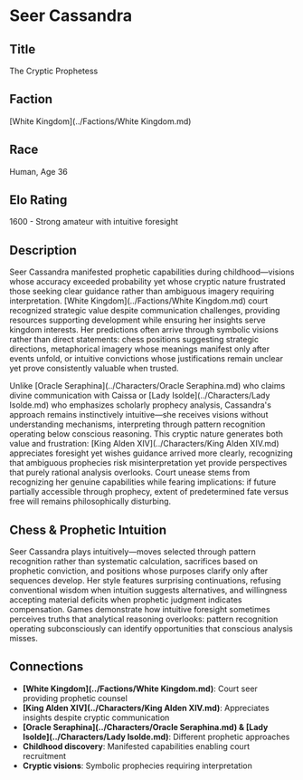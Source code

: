 <!-- Expanded by AI: 2025-10-13 -->

# Seer Cassandra

## Title
The Cryptic Prophetess

## Faction
[White Kingdom](../Factions/White Kingdom.md)

## Race
Human, Age 36

## Elo Rating
1600 - Strong amateur with intuitive foresight

## Description

Seer Cassandra manifested prophetic capabilities during childhood—visions whose accuracy exceeded probability yet whose cryptic nature frustrated those seeking clear guidance rather than ambiguous imagery requiring interpretation. [White Kingdom](../Factions/White Kingdom.md) court recognized strategic value despite communication challenges, providing resources supporting development while ensuring her insights serve kingdom interests. Her predictions often arrive through symbolic visions rather than direct statements: chess positions suggesting strategic directions, metaphorical imagery whose meanings manifest only after events unfold, or intuitive convictions whose justifications remain unclear yet prove consistently valuable when trusted.

Unlike [Oracle Seraphina](../Characters/Oracle Seraphina.md) who claims divine communication with Caissa or [Lady Isolde](../Characters/Lady Isolde.md) who emphasizes scholarly prophecy analysis, Cassandra's approach remains instinctively intuitive—she receives visions without understanding mechanisms, interpreting through pattern recognition operating below conscious reasoning. This cryptic nature generates both value and frustration: [King Alden XIV](../Characters/King Alden XIV.md) appreciates foresight yet wishes guidance arrived more clearly, recognizing that ambiguous prophecies risk misinterpretation yet provide perspectives that purely rational analysis overlooks. Court unease stems from recognizing her genuine capabilities while fearing implications: if future partially accessible through prophecy, extent of predetermined fate versus free will remains philosophically disturbing.

## Chess & Prophetic Intuition

Seer Cassandra plays intuitively—moves selected through pattern recognition rather than systematic calculation, sacrifices based on prophetic conviction, and positions whose purposes clarify only after sequences develop. Her style features surprising continuations, refusing conventional wisdom when intuition suggests alternatives, and willingness accepting material deficits when prophetic judgment indicates compensation. Games demonstrate how intuitive foresight sometimes perceives truths that analytical reasoning overlooks: pattern recognition operating subconsciously can identify opportunities that conscious analysis misses.

## Connections

- **[White Kingdom](../Factions/White Kingdom.md)**: Court seer providing prophetic counsel
- **[King Alden XIV](../Characters/King Alden XIV.md)**: Appreciates insights despite cryptic communication
- **[Oracle Seraphina](../Characters/Oracle Seraphina.md) & [Lady Isolde](../Characters/Lady Isolde.md)**: Different prophetic approaches
- **Childhood discovery**: Manifested capabilities enabling court recruitment
- **Cryptic visions**: Symbolic prophecies requiring interpretation
